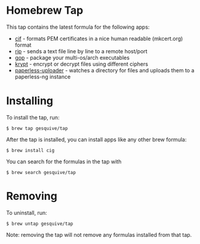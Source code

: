 # Homebrew Tap

This tap contains the latest formula for the following apps:
- [cif](https://github.com/gesquive/cif) - 
formats PEM certificates in a nice human readable (mkcert.org) format
- [rip](https://github.com/gesquive/rip) - 
sends a text file line by line to a remote host/port
- [gop](https://github.com/gesquive/gop) - 
package your multi-os/arch executables
- [krypt](https://github.com/gesquive/krypt) -
encrypt or decrypt files using different ciphers
- [paperless-uploader](https://github.com/gesquive/paperless-uploader) - 
watches a directory for files and uploads them to a paperless-ng instance


# Installing 

To install the tap, run:
```shell
$ brew tap gesquive/tap
```

After the tap is installed, you can install apps like any other brew formula:
```shell
$ brew install cig
```

You can search for the formulas in the tap with
```shell
$ brew search gesquive/tap
```

# Removing

To uninstall, run:
```shell
$ brew untap gesquive/tap
```

Note: removing the tap will not remove any formulas installed from that tap.
